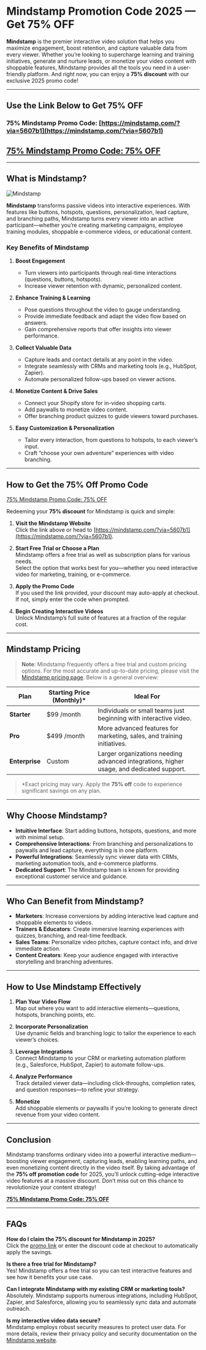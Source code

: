 # Mindstamp Promotion Code 2025 — Get 75% OFF

**Mindstamp** is the premier interactive video solution that helps you maximize engagement, boost retention, and capture valuable data from every viewer. Whether you’re looking to supercharge learning and training initiatives, generate and nurture leads, or monetize your video content with shoppable features, Mindstamp provides all the tools you need in a user-friendly platform. And right now, you can enjoy a **75% discount** with our exclusive 2025 promo code!

---

## Use the Link Below to Get 75% OFF

### 75% Mindstamp Promo Code: [https://mindstamp.com/?via=5607b1](https://mindstamp.com/?via=5607b1)

## [75% Mindstamp Promo Code: 75% OFF](https://mindstamp.com/?via=5607b1)

---

## What is Mindstamp?

![Mindstamp](https://mstestjun2.b-cdn.net/og.png)

**Mindstamp** transforms passive videos into interactive experiences. With features like buttons, hotspots, questions, personalization, lead capture, and branching paths, Mindstamp turns every viewer into an active participant—whether you’re creating marketing campaigns, employee training modules, shoppable e-commerce videos, or educational content.

### Key Benefits of Mindstamp

1. **Boost Engagement**  
   - Turn viewers into participants through real-time interactions (questions, buttons, hotspots).  
   - Increase viewer retention with dynamic, personalized content.  

2. **Enhance Training & Learning**  
   - Pose questions throughout the video to gauge understanding.  
   - Provide immediate feedback and adapt the video flow based on answers.  
   - Gain comprehensive reports that offer insights into viewer performance.

3. **Collect Valuable Data**  
   - Capture leads and contact details at any point in the video.  
   - Integrate seamlessly with CRMs and marketing tools (e.g., HubSpot, Zapier).  
   - Automate personalized follow-ups based on viewer actions.

4. **Monetize Content & Drive Sales**  
   - Connect your Shopify store for in-video shopping carts.  
   - Add paywalls to monetize video content.  
   - Offer branching product quizzes to guide viewers toward purchases.

5. **Easy Customization & Personalization**  
   - Tailor every interaction, from questions to hotspots, to each viewer’s input.  
   - Craft “choose your own adventure” experiences with video branching.

---

## How to Get the 75% Off Promo Code

[75% Mindstamp Promo Code: 75% OFF](https://mindstamp.com/?via=5607b1)

Redeeming your **75% discount** for Mindstamp is quick and simple:

1. **Visit the Mindstamp Website**  
   Click the link above or head to [https://mindstamp.com/?via=5607b1](https://mindstamp.com/?via=5607b1).  

2. **Start Free Trial or Choose a Plan**  
   Mindstamp offers a free trial as well as subscription plans for various needs.  
   Select the option that works best for you—whether you need interactive video for marketing, training, or e-commerce.

3. **Apply the Promo Code**  
   If you used the link provided, your discount may auto-apply at checkout. If not, simply enter the code when prompted.

4. **Begin Creating Interactive Videos**  
   Unlock Mindstamp’s full suite of features at a fraction of the regular cost.

---

## Mindstamp Pricing

> **Note**: Mindstamp frequently offers a free trial and custom pricing options. For the most accurate and up-to-date pricing, please visit the [Mindstamp pricing page](https://mindstamp.com/?via=5607b1). Below is a general overview:

| Plan           | Starting Price (Monthly)* | Ideal For                                          |
|----------------|---------------------------|----------------------------------------------------|
| **Starter**    | \$99 /month               | Individuals or small teams just beginning with interactive video. |
| **Pro**        | \$499 /month               | More advanced features for marketing, sales, and training initiatives. |
| **Enterprise** | Custom                   | Larger organizations needing advanced integrations, higher usage, and dedicated support. |

> \*Exact pricing may vary. Apply the **75% off** code to experience significant savings on any plan.

---

## Why Choose Mindstamp?

- **Intuitive Interface**: Start adding buttons, hotspots, questions, and more with minimal setup.  
- **Comprehensive Interactions**: From branching and personalizations to paywalls and lead capture, everything is in one platform.  
- **Powerful Integrations**: Seamlessly sync viewer data with CRMs, marketing automation tools, and e-commerce platforms.  
- **Dedicated Support**: The Mindstamp team is known for providing exceptional customer service and guidance.

---

## Who Can Benefit from Mindstamp?

- **Marketers**: Increase conversions by adding interactive lead capture and shoppable elements to videos.  
- **Trainers & Educators**: Create immersive learning experiences with quizzes, branching, and real-time feedback.  
- **Sales Teams**: Personalize video pitches, capture contact info, and drive immediate action.  
- **Content Creators**: Keep your audience engaged with interactive storytelling and branching adventures.

---

## How to Use Mindstamp Effectively

1. **Plan Your Video Flow**  
   Map out where you want to add interactive elements—questions, hotspots, branching points, etc.

2. **Incorporate Personalization**  
   Use dynamic fields and branching logic to tailor the experience to each viewer’s choices.

3. **Leverage Integrations**  
   Connect Mindstamp to your CRM or marketing automation platform (e.g., Salesforce, HubSpot, Zapier) to automate follow-ups.

4. **Analyze Performance**  
   Track detailed viewer data—including click-throughs, completion rates, and question responses—to refine your strategy.

5. **Monetize**  
   Add shoppable elements or paywalls if you’re looking to generate direct revenue from your video content.

---

## Conclusion

Mindstamp transforms ordinary video into a powerful interactive medium—boosting viewer engagement, capturing leads, enabling learning paths, and even monetizing content directly in the video itself. By taking advantage of the **75% off promotion code** for 2025, you’ll unlock cutting-edge interactive video features at a massive discount. Don’t miss out on this chance to revolutionize your content strategy!

[**75% Mindstamp Promo Code: 75% OFF**](https://mindstamp.com/?via=5607b1)

---

## FAQs

**How do I claim the 75% discount for Mindstamp in 2025?**  
Click the [promo link](https://mindstamp.com/?via=5607b1) or enter the discount code at checkout to automatically apply the savings.

**Is there a free trial for Mindstamp?**  
Yes! Mindstamp offers a free trial so you can test interactive features and see how it benefits your use case.

**Can I integrate Mindstamp with my existing CRM or marketing tools?**  
Absolutely. Mindstamp supports numerous integrations, including HubSpot, Zapier, and Salesforce, allowing you to seamlessly sync data and automate outreach.

**Is my interactive video data secure?**  
Mindstamp employs robust security measures to protect user data. For more details, review their privacy policy and security documentation on the [Mindstamp website](https://mindstamp.com/?via=5607b1).
